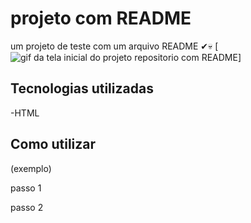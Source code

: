 # projeto com README
um projeto de teste com um arquivo README    ✔💀
[<img src="./animação teste.gif" alt=" gif da tela inicial do projeto repositorio com README">]

## Tecnologias utilizadas
-HTML

## Como utilizar
 
(exemplo)

passo 1 

passo 2  